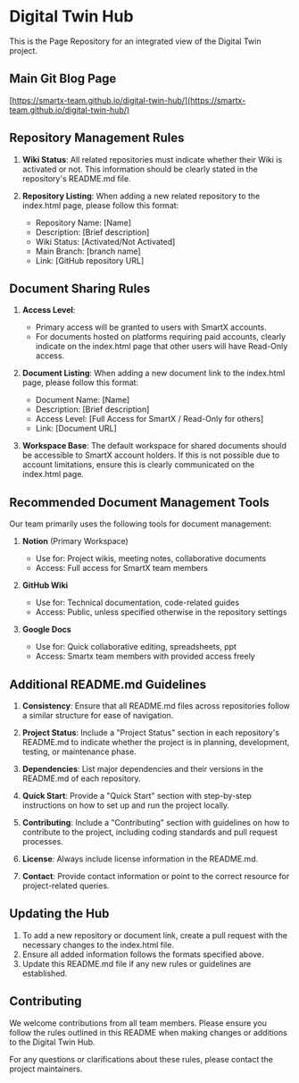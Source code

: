 # Digital Twin Hub

This is the Page Repository for an integrated view of the Digital Twin project.

## Main Git Blog Page
[https://smartx-team.github.io/digital-twin-hub/](https://smartx-team.github.io/digital-twin-hub/)

## Repository Management Rules

1. **Wiki Status**: All related repositories must indicate whether their Wiki is activated or not. This information should be clearly stated in the repository's README.md file.

2. **Repository Listing**: When adding a new related repository to the index.html page, please follow this format:
   - Repository Name: [Name]
   - Description: [Brief description]
   - Wiki Status: [Activated/Not Activated]
   - Main Branch: [branch name]
   - Link: [GitHub repository URL]

## Document Sharing Rules

1. **Access Level**: 
   - Primary access will be granted to users with SmartX accounts.
   - For documents hosted on platforms requiring paid accounts, clearly indicate on the index.html page that other users will have Read-Only access.

2. **Document Listing**: When adding a new document link to the index.html page, please follow this format:
   - Document Name: [Name]
   - Description: [Brief description]
   - Access Level: [Full Access for SmartX / Read-Only for others]
   - Link: [Document URL]

3. **Workspace Base**: The default workspace for shared documents should be accessible to SmartX account holders. If this is not possible due to account limitations, ensure this is clearly communicated on the index.html page.

## Recommended Document Management Tools

Our team primarily uses the following tools for document management:

1. **Notion** (Primary Workspace)
   - Use for: Project wikis, meeting notes, collaborative documents
   - Access: Full access for SmartX team members

2. **GitHub Wiki**
   - Use for: Technical documentation, code-related guides
   - Access: Public, unless specified otherwise in the repository settings

3. **Google Docs**
   - Use for: Quick collaborative editing, spreadsheets, ppt
   - Access: Smartx team members with provided access freely


## Additional README.md Guidelines

1. **Consistency**: Ensure that all README.md files across repositories follow a similar structure for ease of navigation.

2. **Project Status**: Include a "Project Status" section in each repository's README.md to indicate whether the project is in planning, development, testing, or maintenance phase.

3. **Dependencies**: List major dependencies and their versions in the README.md of each repository.

4. **Quick Start**: Provide a "Quick Start" section with step-by-step instructions on how to set up and run the project locally.

5. **Contributing**: Include a "Contributing" section with guidelines on how to contribute to the project, including coding standards and pull request processes.

6. **License**: Always include license information in the README.md.

7. **Contact**: Provide contact information or point to the correct resource for project-related queries.

## Updating the Hub

1. To add a new repository or document link, create a pull request with the necessary changes to the index.html file.
2. Ensure all added information follows the formats specified above.
3. Update this README.md file if any new rules or guidelines are established.

## Contributing

We welcome contributions from all team members. Please ensure you follow the rules outlined in this README when making changes or additions to the Digital Twin Hub.

For any questions or clarifications about these rules, please contact the project maintainers.
